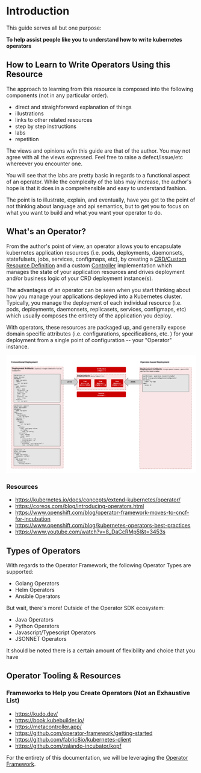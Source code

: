 <!--
- Introduction
  - How to Learn to Write Operators Using this Resource
  - What's an Operator?
  - Types of Operators
  - Operator Tooling & Resources  
-->

# Introduction

This guide serves all but one purpose: 

**To help assist people like you to understand how to write kubernetes operators**

## How to Learn to Write Operators Using this Resource

The approach to learning from this resource is composed into the following components (not in any particular order). 

- direct and straighforward explanation of things
- illustrations
- links to other related resources
- step by step instructions
- labs
- repetition

The views and opinions w/in this guide are that of the author. You may not agree with all the views expressed. Feel free to raise a defect/issue/etc whereever you encounter one. 

You will see that the labs are pretty basic in regards to a functional aspect of an operator. While the complexity of the labs may increase, the author's hope is that it does in a comprehensible and easy to understand fashion.  

The point is to illustrate, explain, and eventually, have you get to the point of not thinking about language and api semantics, but to get you to focus on what you want to build and what you want your operator to do. 

## What's an Operator?

From the author's point of view, an operator allows you to encapsulate kubernetes application resources (i.e. pods, deployments, daemonsets, statefulsets, jobs, services, configmaps, etc), by creating a [CRD/Custom Resource Definition](https://kubernetes.io/docs/concepts/extend-kubernetes/api-extension/custom-resources/) and a custom [Controller](https://kubernetes.io/docs/concepts/architecture/controller/) implementation which manages the state of your application resources and drives deployment and/or business logic of your CRD deployment instance(s).

The advantages of an operator can be seen when you start thinking about how you manage your applications deployed into a Kubernetes cluster. Typically, you manage the deployment of each individual resource (i.e. pods, deployments, daemonsets, replicasets, services, configmaps, etc) which usually composes the entirety of the application you deploy.

With operators, these resources are packaged up, and generally expose domain specific attributes (i.e. configurations, specifications, etc. ) for your deployment from a single point of configuration -- your "Operator" instance. 

![](../assets/conventional-vs-operators.png)

### Resources

- https://kubernetes.io/docs/concepts/extend-kubernetes/operator/
- https://coreos.com/blog/introducing-operators.html
- https://www.openshift.com/blog/operator-framework-moves-to-cncf-for-incubation
- https://www.openshift.com/blog/kubernetes-operators-best-practices
- https://www.youtube.com/watch?v=8_DaCcRMp5I&t=3453s

## Types of Operators

With regards to the Operator Framework, the following Operator Types are supported: 

- Golang Operators
- Helm Operators
- Ansible Operators

But wait, there's more! Outside of the Operator SDK ecosystem: 

- Java Operators
- Python Operators
- Javascript/Typescript Operators
- JSONNET Operators

It should be noted there is a certain amount of flexibility and choice that you have

## Operator Tooling & Resources

### Frameworks to Help you Create Operators (Not an Exhaustive List)

- https://kudo.dev/
- https://book.kubebuilder.io/
- https://metacontroller.app/
- https://github.com/operator-framework/getting-started
- https://github.com/fabric8io/kubernetes-client
- https://github.com/zalando-incubator/kopf

For the entirety of this documentation, we will be leveraging the [Operator Framework](https://github.com/operator-framework). 